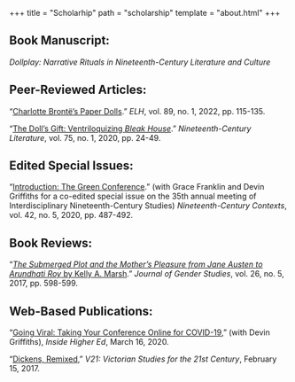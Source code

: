 +++
title = "Scholarhip"
path = "scholarship"
template = "about.html"
+++

## Book Manuscript:

*Dollplay: Narrative Rituals in Nineteenth-Century Literature and Culture*

## Peer-Reviewed Articles: 

“[Charlotte Brontë’s Paper Dolls](https://muse.jhu.edu/article/848857).” *ELH*, vol. 89, no. 1, 2022, pp. 115-135.

“[The Doll’s Gift: Ventriloquizing *Bleak House*](https://online.ucpress.edu/ncl/article-abstract/75/1/24/110583/The-Doll-s-GiftVentriloquizing-Bleak-House?redirectedFrom=fulltext).” *Nineteenth-Century Literature*, vol. 75, no. 1, 2020, pp. 24-49.

## Edited Special Issues:

“[Introduction: The Green Conference](https://www.tandfonline.com/doi/full/10.1080/08905495.2020.1816086).” (with Grace Franklin and Devin Griffiths for a co-edited special issue on the 35th annual meeting of Interdisciplinary Nineteenth-Century Studies) *Nineteenth-Century Contexts*, vol. 42, no. 5, 2020, pp. 487-492. 

## Book Reviews:

“[*The Submerged Plot and the Mother’s Pleasure from Jane Austen to Arundhati Roy* by Kelly A. Marsh](https://www.tandfonline.com/doi/abs/10.1080/09589236.2017.1353778).” *Journal of Gender Studies*, vol. 26, no. 5, 2017, pp. 598-599. 

## Web-Based Publications:

“[Going Viral: Taking Your Conference Online for COVID-19](https://www.insidehighered.com/advice/2020/03/16/how-shift-your-conference-online-light-coronavirus-opinion),” (with Devin Griffiths), *Inside Higher Ed*, March 16, 2020.

“[Dickens, Remixed](http://v21collective.org/brianna-beehler-dickens-remixed/),” *V21: Victorian Studies for the 21st Century*, February 15, 2017. 
